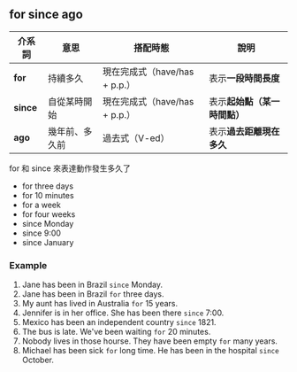 ## for since ago

| 介系詞       | 意思      | 搭配時態                   | 說明               |
| --------- | ------- | ---------------------- | ---------------- |
| **for**   | 持續多久    | 現在完成式（have/has + p.p.） | 表示**一段時間長度**     |
| **since** | 自從某時開始  | 現在完成式（have/has + p.p.） | 表示**起始點（某一時間點）** |
| **ago**   | 幾年前、多久前 | 過去式（V-ed）              | 表示**過去距離現在多久**   |

for 和 since 來表達動作發生多久了

- for three days
- for 10 minutes
- for a week
- for four weeks
- since Monday
- since 9:00
- since January

### Example

1. Jane has been in Brazil `since` Monday.
2. Jane has been in Brazil `for` three days.
3. My aunt has lived in Australia `for` 15 years.
4. Jennifer is in her office. She has been there `since` 7:00.
5. Mexico has been an independent country `since` 1821.
6. The bus is late. We've been waiting `for` 20 minutes.
7. Nobody lives in those hourse. They have been empty `for` many years.
8. Michael has been sick `for` long time. He has been in the hospital `since` October.

